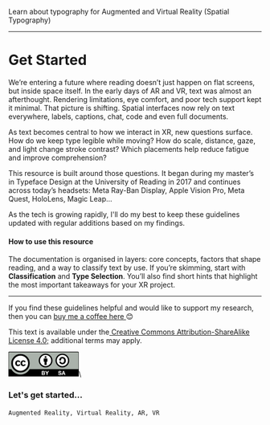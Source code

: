 Learn about typography for Augmented and Virtual Reality (Spatial Typography)

---

# Get Started

We’re entering a future where reading doesn’t just happen on flat screens, but inside space itself. In the early days of AR and VR, text was almost an afterthought. Rendering limitations, eye comfort, and poor tech support kept it minimal. That picture is shifting. Spatial interfaces now rely on text everywhere, labels, captions, chat, code and even full documents.

As text becomes central to how we interact in XR, new questions surface. How do we keep type legible while moving? How do scale, distance, gaze, and light change stroke contrast? Which placements help reduce fatigue and improve comprehension?

This resource is built around those questions. It began during my master’s in Typeface Design at the University of Reading in 2017 and continues across today’s headsets: Meta Ray-Ban Display, Apple Vision Pro, Meta Quest, HoloLens, Magic Leap...

As the tech is growing rapidly, I'll do my best to keep these guidelines updated with regular additions based on my findings.

#### How to use this resource

The documentation is organised in layers: core concepts, factors that shape reading, and a way to classify text by use. If you’re skimming, start with **Classification** and **Type Selection**. You’ll also find short hints that highlight the most important takeaways for your XR project.

***

If you find these guidelines helpful and would like to support my research, then you can [buy me a coffee here ](https://www.buymeacoffee.com/niteeshyadav)😊

This text is available under the[ Creative Commons Attribution-ShareAlike License 4.0;](https://creativecommons.org/licenses/by-sa/4.0/) additional terms may apply.&#x20;

![](<.gitbook/assets/Frame 1 (2).png>)\



### **Let's get started...**


`Augmented Reality, Virtual Reality, AR, VR`
